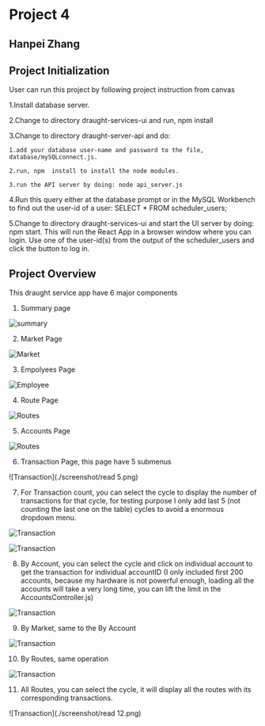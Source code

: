 # Project 4 
## Hanpei Zhang
## Project Initialization
User can run this project by following project instruction from canvas

1.Install database server.

2.Change to directory draught-services-ui and run, npm install

3.Change to directory draught-server-api and do:

    1.add your database user-name and password to the file, database/mySQLconnect.js.

    2.run, npm  install to install the node modules.

    3.run the API server by doing: node api_server.js 

4.Run this query either at the database prompt or in the MySQL Workbench to find out the user-id of a user: SELECT * FROM scheduler_users; 

5.Change to directory draught-services-ui and start the UI server by doing: npm start. This will run the React App in a browser window where you can login. Use one of the user-id(s) from the output of the scheduler_users and click the button to log in.

## Project Overview
This draught service app have 6 major components

1. Summary page 

![summary](./screenshot/read1.png)

2. Market Page

![Market](./screenshot/read2.png)

3. Empolyees Page

![Employee](./screenshot/read3.png)

4. Route Page

![Routes](./screenshot/read.png)

5. Accounts Page 

![Routes](./screenshot/read4.png)

6. Transaction Page, this page have 5 submenus

![Transaction](./screenshot/read 5.png)

7. For Transaction count, you can select the cycle to display the number of transactions for that cycle, for testing purpose I only add last 5 (not counting the last one on the table) cycles to avoid a enormous dropdown menu.

![Transaction](./screenshot/read7.png)

![Transaction](./screenshot/read8.png)

8. By Account, you can select the cycle and click on individual account to get the transaction for individual accountID (I only included first 200 accounts, because my hardware is not powerful enough, loading all the accounts will take a very long time, you can lift the limit in the AccountsController.js)

![Transaction](./screenshot/read9.png)

9. By Market, same to the By Account

![Transaction](./screenshot/read10.png)

10. By Routes, same operation

![Transaction](./screenshot/read11.png)

11. All Routes, you can select the cycle, it will display all the routes with its corresponding transactions.

![Transaction](./screenshot/read 12.png)





